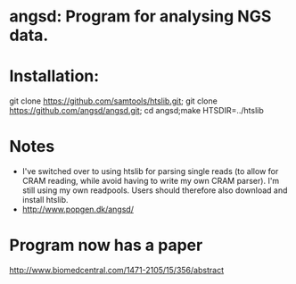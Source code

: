 angsd: Program for analysing NGS data. 
=====

Installation:
=====
git clone https://github.com/samtools/htslib.git;
git clone https://github.com/angsd/angsd.git;
cd angsd;make HTSDIR=../htslib


Notes
====
* I've switched over to using htslib for parsing single reads (to allow for CRAM reading, while avoid having to write my own CRAM parser). I'm still using my own readpools. Users should therefore also download and install htslib.
* http://www.popgen.dk/angsd/

Program now has a paper
=====
http://www.biomedcentral.com/1471-2105/15/356/abstract

